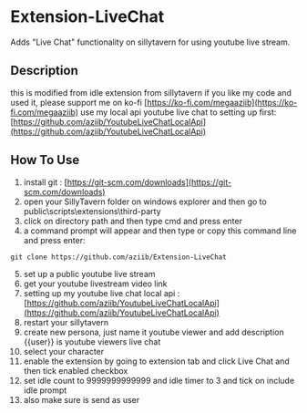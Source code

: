 # Extension-LiveChat
Adds "Live Chat" functionality on sillytavern for using youtube live stream.

## Description
this is modified from idle extension from sillytavern
if you like my code and used it, please support me on ko-fi [https://ko-fi.com/megaaziib](https://ko-fi.com/megaaziib)
use my local api youtube live chat to setting up first: [https://github.com/aziib/YoutubeLiveChatLocalApi](https://github.com/aziib/YoutubeLiveChatLocalApi)

## How To Use
1. install git : [https://git-scm.com/downloads](https://git-scm.com/downloads)
2. open your SillyTavern folder on windows explorer and then go to public\scripts\extensions\third-party 
3. click on directory path and then type cmd and press enter
4. a command prompt will appear and then type or copy this command line and press enter:
```git
git clone https://github.com/aziib/Extension-LiveChat
```
5. set up a public youtube live stream
6. get your youtube livestream video link
7. setting up my youtube live chat local api : [https://github.com/aziib/YoutubeLiveChatLocalApi](https://github.com/aziib/YoutubeLiveChatLocalApi)
8. restart your sillytavern
9. create new persona, just name it youtube viewer and add description {{user}} is youtube viewers live chat
10. select your character
11. enable the extension by going to extension tab and click Live Chat and then tick enabled checkbox
12. set idle count to 9999999999999 and idle timer to 3 and tick on include idle prompt
13. also make sure is send as user

